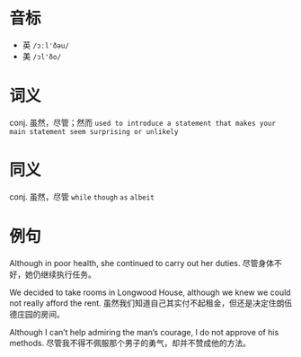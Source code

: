 # 音标

- 英 `/ɔːl'ðəu/`
- 美 `/ɔl'ðo/`

# 词义

conj. 虽然，尽管；然而
`used to introduce a statement that makes your main statement seem surprising or unlikely`

# 同义

conj. 虽然，尽管
`while` `though` `as` `albeit`

# 例句

Although in poor health, she continued to carry out her duties.
尽管身体不好，她仍继续执行任务。

We decided to take rooms in Longwood House, although we knew we could not really afford the rent.
虽然我们知道自己其实付不起租金，但还是决定住朗伍德庄园的房间。

Although I can’t help admiring the man’s courage, I do not approve of his methods.
尽管我不得不佩服那个男子的勇气，却并不赞成他的方法。



